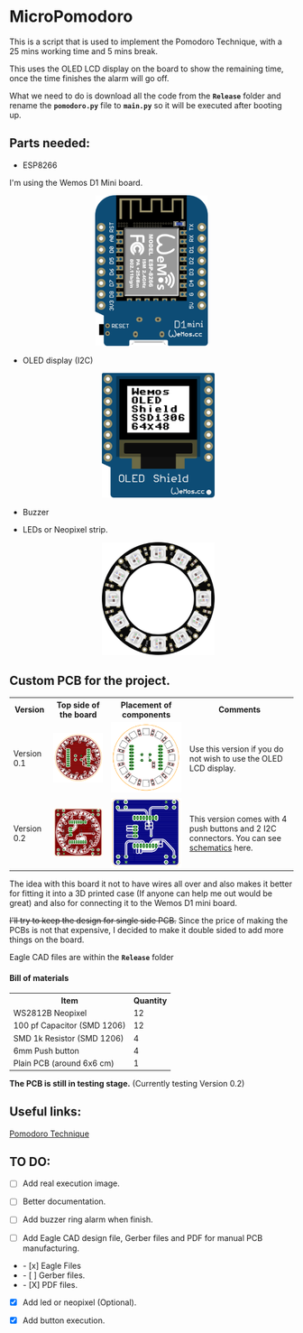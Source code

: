 # MicroPomodoro

This is a script that is used to implement the Pomodoro Technique, with a 25 mins working time and 5 mins break.

This uses the OLED LCD display on the board to show the remaining time, once the time finishes the alarm will go off.

What we need to do is download all the code from the **`Release`** folder and rename the **`pomodoro.py`** file to **`main.py`** so it will be executed after booting up.

## Parts needed:

- ESP8266

I'm using the Wemos D1 Mini board.

  <p align="center">
  <img src="../../static/images/wemos_d1_mini.png" alt="Wemos d1 mini board"  width="200"/>
  </p>

- OLED display (I2C)

  <p align="center">
  <img src="../../static/images/wemos_mini_oled.png" alt="Wemos D1 Oled Display"  width="200"/>
  </p>

- Buzzer

- LEDs or Neopixel strip.

  <p align="center">
  <img src="../../static/images/12_neopixel_ring.png" alt="12 neopixel ring pcb"  width="200"/>
  </p>

## Custom PCB for the project.

<p align="center">
<table align="center">
  <tr>
    <th>Version</th>
    <th>Top side of the board</th>
    <th>Placement of components</th>
    <th colspan="2">Comments</th>
  </tr>
  <tr>
    <td>Version 0.1</td>
    <td><img src="docs/images/v01_pomodoro_pcb_top.png" alt="Top side of board"  width="300"/></td>
    <td><img src="docs/images/v01_pomodoro_pcb_top_placement.png" alt="Placement of components"  width="300"/></td>
    <td colspan="2">Use this version if you do not wish to use the OLED LCD display.</td>
  </tr>
  <tr>
    <td>Version 0.2</td>
    <td><img src="docs/images/v02_pomodoro_pcb_top.png" alt="Top side of board"  width="300"/></td>
    <td><img src="docs/images/v02_pomodoro_pcb_bottom.png" alt="Placement of components"  width="300"/></td>
    <td colspan="2">This version comes with 4 push buttons and 2 I2C connectors. You can see  <a href="docs/pdf/Schematics_v02.pdf">schematics</a> here.</td>
  </tr>
</table>
</p>

The idea with this board it not to have wires all over and also makes it better for fitting it into a 3D printed case (If anyone can help me out would be great) and also for connecting it to the Wemos D1 mini board.

~~I'll try to keep the design for single side PCB.~~ Since the price of making the PCBs is not that expensive, I decided to make it double sided to add more things on the board.

Eagle CAD files are within the **`Release`** folder

#### Bill of materials

<table align="center">
  <tr>
    <th>Item</th>
    <th>Quantity</th>
  </tr>
  <tr>
    <td>WS2812B Neopixel</td>
    <td>12</td>
  </tr>
  <tr>
    <td>100 pf Capacitor (SMD 1206)</td>
    <td>12</td>
  </tr>
  <tr>
    <td>SMD 1k Resistor (SMD 1206)</td>
    <td>4</td>
  </tr>
  <tr>
    <td>6mm Push button</td>
    <td>4</td>
  </tr>
  <tr>
    <td>Plain PCB (around 6x6 cm)</td>
    <td>1</td>
  </tr>
</table>

**The PCB is still in testing stage.** (Currently testing Version 0.2)

## Useful links:

[Pomodoro Technique](https://en.wikipedia.org/wiki/Pomodoro_Technique)

## TO DO:

- [ ] Add real execution image.

- [ ] Better documentation.

- [ ] Add buzzer ring alarm when finish.

- [ ] Add Eagle CAD design file, Gerber files and PDF for manual PCB manufacturing.
<ul><li> - [x] Eagle Files</li>
<li> - [ ] Gerber files.</li>
<li> - [X] PDF files.</li></ul>

- [x] Add led or neopixel (Optional).

- [x] Add button execution.
